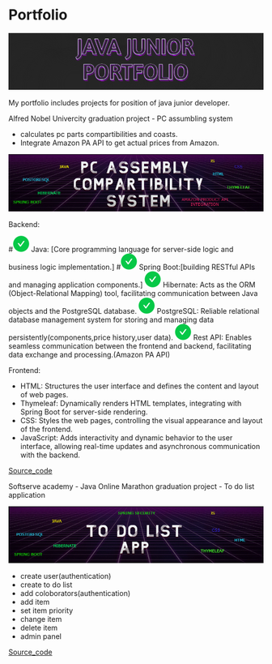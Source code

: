 # Portfolio

<img src = "pf.png"></img>


My portfolio includes projects for position of java junior developer.

Alfred Nobel Univercity graduation project - PC assumbling system 
- calculates pc parts compartibilities and coasts.
- Integrate Amazon PA API to get actual prices from Amazon.
   
<img src = "PCASS.png"></img>

Backend:

#<img src = "green.svg"></img>  Java: [Core programming language for server-side logic and business logic implementation.]
#<img src = "green.svg"></img>  Spring Boot:[building RESTful APIs and managing application components.]
<img src = "green.svg"></img> Hibernate: Acts as the ORM (Object-Relational Mapping) tool, facilitating communication between Java objects and the PostgreSQL database.
<img src = "green.svg"></img> PostgreSQL: Reliable relational database management system for storing and managing data persistently(components,price history,user data).
<img src = "green.svg"></img> Rest API: Enables seamless communication between the frontend and backend, facilitating data exchange and processing.(Amazon PA API)
  
  
Frontend:

- HTML: Structures the user interface and defines the content and layout of web pages.
- Thymeleaf: Dynamically renders HTML templates, integrating with Spring Boot for server-side rendering.
- CSS: Styles the web pages, controlling the visual appearance and layout of the frontend.
- JavaScript: Adds interactivity and dynamic behavior to the user interface, allowing real-time updates and asynchronous communication with the backend.
  
[Source_code](https://github.com/Javac-g/Computer_Build_System)


Softserve academy - Java Online Marathon graduation project - To do list application

<img src = "TODO.png"></img>
- create user(authentication)
- create to do list
- add coloborators(authentication)
- add item
- set item priority
- change item
- delete item
- admin panel

[Source_code](https://github.com/Javac-g/ToDoListApplication)

